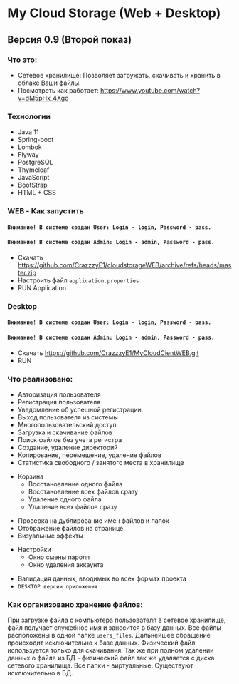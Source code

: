 # My Cloud Storage (Web + Desktop)

## Версия 0.9 (Второй показ)

### Что это:
- Сетевое хранилище: Позволяет загружать, скачивать и хранить в облаке Ваши файлы.
- Посмотреть как работает: https://www.youtube.com/watch?v=dM5pHx_4Xgo

### Технологии
- Java 11 
- Spring-boot 
- Lombok
- Flyway 
- PostgreSQL 
- Thymeleaf
- JavaScript
- BootStrap
- HTML + CSS

### WEB - Как запустить
#### `Внимание! В системе создан User: Login - login, Password - pass.`
#### `Внимание! В системе создан Admin: Login - admin, Password - pass.`
- Скачать https://github.com/CrazzzyE1/cloudstorageWEB/archive/refs/heads/master.zip
- Настроить файл `application.properties`
- RUN Application

### Desktop
#### `Внимание! В системе создан User: Login - login, Password - pass.`
#### `Внимание! В системе создан Admin: Login - admin, Password - pass.`
- Скачать https://github.com/CrazzzyE1/MyCloudCientWEB.git
- RUN

### Что реализовано:
- Авторизация пользователя
- Регистрация пользователя
- Уведомление об успешной регистрации.
- Выход пользователя из системы
- Многопользовательский доступ
- Загрузка и скачивание файлов
- Поиск файлов без учета регистра
- Создание, удаление директорий
- Копирование, перемещение, удаление файлов
- Статистика свободного / занятого места в хранилище
+ Корзина
  - Восстановление одного файла
  - Восстановление всех файлов сразу
  - Удаление одного файла
  - Удаление всех файлов сразу
- Проверка на дублирование имен файлов и папок
- Отображение файлов на странице
- Визуальные эффекты
+ Настройки
  - Окно смены пароля
  - Окно удаления аккаунта
- Валидация данных, вводимых во всех формах проекта
- `DESKTOP версии приложения`

### Как организовано хранение файлов:
При загрузке файла с компьютера пользователя в сетевое хранилище, файл получает служебное имя и заносится в базу данных.
Все файлы расположены в одной папке `users_files`.
Дальнейшее обращение происходит исключительно к базе данных. 
Физический файл используется только для скачивания.
Так же при полном удалении данных о файле из БД - физический файл так же удаляется с диска сетевого хранилища.
Все папки - виртуальные. Существуют исключительно в БД.
